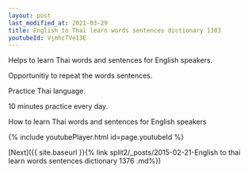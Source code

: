 ```yaml
---
layout: post
last_modified_at: 2021-03-29
title: English to Thai learn words sentences dictionary 1303 
youtubeId: VjmhcTVe13E
---
```

 
 
Helps to learn Thai words and sentences for English speakers.

Opportunitiy to repeat the words sentences. 

Practice Thai language. 
 
10 minutes practice every day. 
 
How to learn Thai words and sentences for English speakers 
 
{% include youtubePlayer.html id=page.youtubeId %}
 
 
[Next]({{ site.baseurl }}{% link  split2/_posts/2015-02-21-English to thai learn words sentences dictionary 1376 .md%})
 
